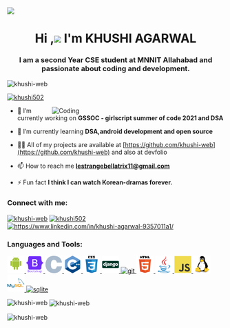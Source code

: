<img align="center" src="https://github.com/khushi-web/khushi-web/blob/main/Pink%20and%20Blue%20Galaxy%20Gaming%20YouTube%20Channel%20Art%20(1).gif">
<h1 align="center">Hi ,<img  width="95" src="https://cdn.dribbble.com/users/706421/screenshots/12483038/media/14790c282180370281689e90d8234081.gif"> I'm KHUSHI AGARWAL</h1>
<h3 align="center">I am a second Year CSE student at MNNIT Allahabad and passionate about coding and development.</h3>

<p align="left"> <img src="https://komarev.com/ghpvc/?username=khushi-web&label=Profile%20views&color=0e75b6&style=flat" alt="khushi-web" /> </p>

<p align="left"> <a href="https://twitter.com/khushi502" target="blank"><img src="https://img.shields.io/twitter/follow/khushi502?logo=twitter&style=for-the-badge" alt="khushi502" /></a> </p>

<img align="right" alt="Coding" width="400" src="https://cdn.dribbble.com/users/2424870/screenshots/9681857/media/e2ba35a0106e60cb0960f3963304cef8.gif">

- 🔭 I’m currently working on **GSSOC - girlscript summer of code 2021 and DSA**

- 🌱 I’m currently learning **DSA,android development and open source**

- 👨‍💻 All of my projects are available at [https://github.com/khushi-web](https://github.com/khushi-web) and also at devfolio 

- 📫 How to reach me **lestrangebellatrix11@gmail.com**

- ⚡ Fun fact **I think I can watch Korean-dramas forever.**

<h3 align="left">Connect with me:</h3>
<p align="left">
<a href="https://dev.to/khushi-web" target="blank"><img align="center" src="https://cdn.jsdelivr.net/npm/simple-icons@3.0.1/icons/dev-dot-to.svg" alt="khushi-web" height="30" width="40" /></a>
<a href="https://twitter.com/khushi502" target="blank"><img align="center" src="https://cdn.jsdelivr.net/npm/simple-icons@3.0.1/icons/twitter.svg" alt="khushi502" height="30" width="40" /></a>
<a href="https://linkedin.com/in/https://www.linkedin.com/in/khushi-agarwal-9357011a1/" target="blank"><img align="center" src="https://cdn.jsdelivr.net/npm/simple-icons@3.0.1/icons/linkedin.svg" alt="https://www.linkedin.com/in/khushi-agarwal-9357011a1/" height="30" width="40" /></a>
</p>

<h3 align="left">Languages and Tools:</h3>
<p align="left"> <a href="https://developer.android.com" target="_blank"> <img src="https://raw.githubusercontent.com/devicons/devicon/master/icons/android/android-original-wordmark.svg" alt="android" width="40" height="40"/> </a> <a href="https://getbootstrap.com" target="_blank"> <img src="https://raw.githubusercontent.com/devicons/devicon/master/icons/bootstrap/bootstrap-plain-wordmark.svg" alt="bootstrap" width="40" height="40"/> </a> <a href="https://www.cprogramming.com/" target="_blank"> <img src="https://raw.githubusercontent.com/devicons/devicon/master/icons/c/c-original.svg" alt="c" width="40" height="40"/> </a> <a href="https://www.w3schools.com/cpp/" target="_blank"> <img src="https://raw.githubusercontent.com/devicons/devicon/master/icons/cplusplus/cplusplus-original.svg" alt="cplusplus" width="40" height="40"/> </a> <a href="https://www.w3schools.com/css/" target="_blank"> <img src="https://raw.githubusercontent.com/devicons/devicon/master/icons/css3/css3-original-wordmark.svg" alt="css3" width="40" height="40"/> </a> <a href="https://www.djangoproject.com/" target="_blank"> <img src="https://raw.githubusercontent.com/devicons/devicon/master/icons/django/django-original.svg" alt="django" width="40" height="40"/> </a> <a href="https://git-scm.com/" target="_blank"> <img src="https://www.vectorlogo.zone/logos/git-scm/git-scm-icon.svg" alt="git" width="40" height="40"/> </a> <a href="https://www.w3.org/html/" target="_blank"> <img src="https://raw.githubusercontent.com/devicons/devicon/master/icons/html5/html5-original-wordmark.svg" alt="html5" width="40" height="40"/> </a> <a href="https://www.java.com" target="_blank"> <img src="https://raw.githubusercontent.com/devicons/devicon/master/icons/java/java-original.svg" alt="java" width="40" height="40"/> </a> <a href="https://developer.mozilla.org/en-US/docs/Web/JavaScript" target="_blank"> <img src="https://raw.githubusercontent.com/devicons/devicon/master/icons/javascript/javascript-original.svg" alt="javascript" width="40" height="40"/> </a> <a href="https://www.linux.org/" target="_blank"> <img src="https://raw.githubusercontent.com/devicons/devicon/master/icons/linux/linux-original.svg" alt="linux" width="40" height="40"/> </a> <a href="https://www.mysql.com/" target="_blank"> <img src="https://raw.githubusercontent.com/devicons/devicon/master/icons/mysql/mysql-original-wordmark.svg" alt="mysql" width="40" height="40"/> </a> <a href="https://www.sqlite.org/" target="_blank"> <img src="https://www.vectorlogo.zone/logos/sqlite/sqlite-icon.svg" alt="sqlite" width="40" height="40"/> </a> </p>

<p><img align="left" src="https://github-readme-stats.vercel.app/api/top-langs?username=khushi-web&show_icons=true&locale=en&layout=compact" alt="khushi-web" /></p>

<p>&nbsp;<img align="center" src="https://github-readme-stats.vercel.app/api?username=khushi-web&show_icons=true&locale=en" alt="khushi-web" /></p>

<p><img align="center" src="https://github-readme-streak-stats.herokuapp.com/?user=khushi-web&" alt="khushi-web" /></p>
